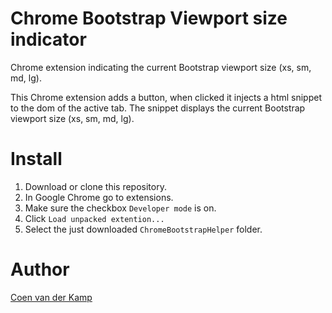 # Chrome Bootstrap Viewport size indicator

Chrome extension indicating the current Bootstrap viewport size (xs, sm, md, lg).

This Chrome extension adds a button, when clicked it injects a html snippet to the dom of the active tab. 
The snippet displays the current Bootstrap viewport size (xs, sm, md, lg).

# Install

1. Download or clone this repository. 
2. In Google Chrome go to extensions.
3. Make sure the checkbox `Developer mode` is on.
4. Click `Load unpacked extention...`
5. Select the just downloaded `ChromeBootstrapHelper` folder.


# Author

[Coen van der Kamp](cvanderkamp@gmail.com)
